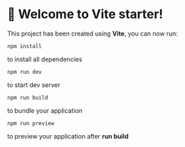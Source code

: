 # 🚀 Welcome to Vite starter!

This project has been created using **Vite**, you can now run:

```
npm install
```

to install all dependencies

```
npm run dev
```

to start dev server

```
npm run build
```

to bundle your application

```
npm run preview
```

to preview your application after **run build**


